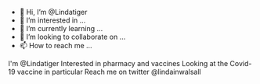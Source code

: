 - 👋 Hi, I’m @Lindatiger
- 👀 I’m interested in ...
- 🌱 I’m currently learning ...
- 💞️ I’m looking to collaborate on ...
- 📫 How to reach me ...

<!---
Lindatiger/Lindatiger is a ✨ special ✨ repository because its `README.md` (this file) appears on your GitHub profile.
You can click the Preview link to take a look at your changes.
--->
I'm @Lindatiger 
Interested in pharmacy and vaccines
Looking at the Covid-19 vaccine in particular 
Reach me on twitter @lindainwalsall 
